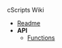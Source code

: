 cScripts Wiki
* [Readme](https://github.com/7Cav/cScripts/blob/master/README.md)
* **API**
  * [Functions](https://github.com/7Cav/cScripts/wiki/API:-Functions)